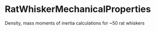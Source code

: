 # RatWhiskerMechanicalProperties
Density, mass moments of inertia calculations for ~50 rat whiskers
